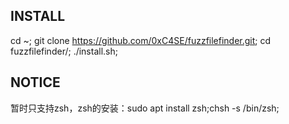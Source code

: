 ## INSTALL
cd ~;
git clone https://github.com/0xC4SE/fuzzfilefinder.git;
cd fuzzfilefinder/;
./install.sh;
## NOTICE
暂时只支持zsh，zsh的安装：sudo apt install zsh;chsh -s /bin/zsh;
